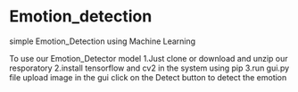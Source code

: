 # Emotion_detection
simple Emotion_Detection using Machine Learning

To use our Emotion_Detector model
1.Just clone or download and unzip our resporatory
2.install tensorflow and cv2 in the system using pip
3.run gui.py file
upload image in the gui
click on the Detect button to detect the emotion
